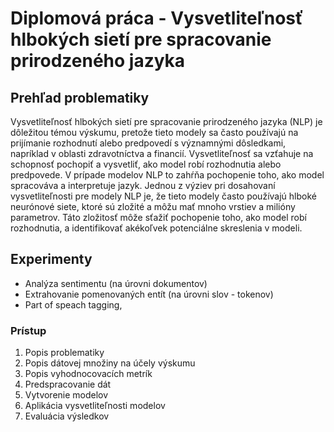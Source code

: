 # Diplomová práca - Vysvetliteľnosť hlbokých sietí pre spracovanie prirodzeného jazyka

## Prehľad problematiky
Vysvetliteľnosť hlbokých sietí pre spracovanie prirodzeného jazyka (NLP) je dôležitou témou výskumu, pretože tieto modely sa často používajú na prijímanie rozhodnutí alebo predpovedí s významnými dôsledkami, napríklad v oblasti zdravotníctva a financií. Vysvetliteľnosť sa vzťahuje na schopnosť pochopiť a vysvetliť, ako model robí rozhodnutia alebo predpovede. V prípade modelov NLP to zahŕňa pochopenie toho, ako model spracováva a interpretuje jazyk.
Jednou z výziev pri dosahovaní vysvetliteľnosti pre modely NLP je, že tieto modely často používajú hlboké neurónové siete, ktoré sú zložité a môžu mať mnoho vrstiev a milióny parametrov. Táto zložitosť môže sťažiť pochopenie toho, ako model robí rozhodnutia, a identifikovať akékoľvek potenciálne skreslenia v modeli.

 
## Experimenty

- Analýza sentimentu (na úrovni dokumentov)
- Extrahovanie pomenovaných entít (na úrovni slov - tokenov)
- Part of speach tagging, 

### Prístup ###
1. Popis problematiky
2. Popis dátovej množiny na účely výskumu 
3. Popis vyhodnocovacích metrík
4. Predspracovanie dát
5. Vytvorenie modelov
7. Aplikácia vysvetliteľnosti modelov 
8. Evaluácia výsledkov
